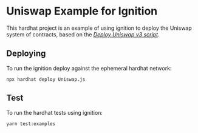 # Uniswap Example for Ignition

This hardhat project is an example of using ignition to deploy the Uniswap system of contracts, based on the [_Deploy Uniswap v3 script_](https://github.com/Uniswap/deploy-v3).

## Deploying

To run the ignition deploy against the ephemeral hardhat network:

```shell
npx hardhat deploy Uniswap.js
```

## Test

To run the hardhat tests using ignition:

```shell
yarn test:examples
```
